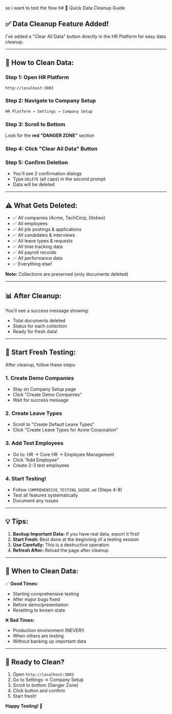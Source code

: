 so i want to test the flow h# 🧹 Quick Data Cleanup Guide

## ✅ **Data Cleanup Feature Added!**

I've added a "Clear All Data" button directly in the HR Platform for easy data cleanup.

---

## 🚀 **How to Clean Data:**

### **Step 1: Open HR Platform**
```
http://localhost:3003
```

### **Step 2: Navigate to Company Setup**
```
HR Platform → Settings → Company Setup
```

### **Step 3: Scroll to Bottom**
Look for the **red "DANGER ZONE"** section

### **Step 4: Click "Clear All Data" Button**

### **Step 5: Confirm Deletion**
- You'll see 2 confirmation dialogs
- Type `DELETE` (all caps) in the second prompt
- Data will be deleted

---

## ⚠️ **What Gets Deleted:**

- ✅ All companies (Acme, TechCorp, Globex)
- ✅ All employees
- ✅ All job postings & applications
- ✅ All candidates & interviews
- ✅ All leave types & requests
- ✅ All time tracking data
- ✅ All payroll records
- ✅ All performance data
- ✅ Everything else!

**Note:** Collections are preserved (only documents deleted)

---

## 📊 **After Cleanup:**

You'll see a success message showing:
- Total documents deleted
- Status for each collection
- Ready for fresh data!

---

## 🔄 **Start Fresh Testing:**

After cleanup, follow these steps:

### **1. Create Demo Companies**
- Stay on Company Setup page
- Click "Create Demo Companies"
- Wait for success message

### **2. Create Leave Types**
- Scroll to "Create Default Leave Types"
- Click "Create Leave Types for Acme Corporation"

### **3. Add Test Employees**
- Go to: HR → Core HR → Employee Management
- Click "Add Employee"
- Create 2-3 test employees

### **4. Start Testing!**
- Follow `COMPREHENSIVE_TESTING_GUIDE.md` (Steps 4-8)
- Test all features systematically
- Document any issues

---

## 💡 **Tips:**

1. **Backup Important Data:** If you have real data, export it first!
2. **Start Fresh:** Best done at the beginning of a testing session
3. **Use Carefully:** This is a destructive operation
4. **Refresh After:** Reload the page after cleanup

---

## 🎯 **When to Clean Data:**

✅ **Good Times:**
- Starting comprehensive testing
- After major bugs fixed
- Before demo/presentation
- Resetting to known state

❌ **Bad Times:**
- Production environment (NEVER!)
- When others are testing
- Without backing up important data

---

## 🚀 **Ready to Clean?**

1. Open `http://localhost:3003`
2. Go to Settings → Company Setup
3. Scroll to bottom (Danger Zone)
4. Click button and confirm
5. Start fresh!

**Happy Testing! 🧪**





